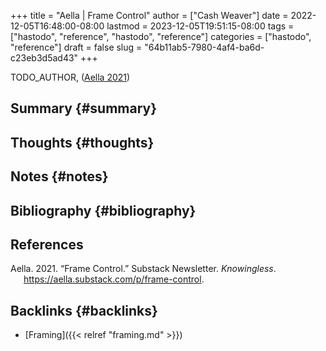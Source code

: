+++
title = "Aella | Frame Control"
author = ["Cash Weaver"]
date = 2022-12-05T16:48:00-08:00
lastmod = 2023-12-05T19:51:15-08:00
tags = ["hastodo", "reference", "hastodo", "reference"]
categories = ["hastodo", "reference"]
draft = false
slug = "64b11ab5-7980-4af4-ba6d-c23eb3d5ad43"
+++

TODO_AUTHOR, (<a href="#citeproc_bib_item_1">Aella 2021</a>)


## Summary {#summary}


## Thoughts {#thoughts}


## Notes {#notes}


## Bibliography {#bibliography}

## References

<style>.csl-entry{text-indent: -1.5em; margin-left: 1.5em;}</style><div class="csl-bib-body">
  <div class="csl-entry"><a id="citeproc_bib_item_1"></a>Aella. 2021. “Frame Control.” Substack Newsletter. <i>Knowingless</i>. <a href="https://aella.substack.com/p/frame-control">https://aella.substack.com/p/frame-control</a>.</div>
</div>


## Backlinks {#backlinks}

-   [Framing]({{< relref "framing.md" >}})
